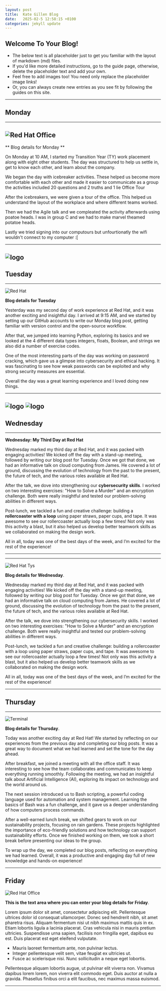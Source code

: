 ```yaml
---
layout: post
title:  Kate Gillen Blog
date:   2025-02-5 12:58:15 +0100
categories: jekyll update
---
```


## Welcome To Your Blog!

* The below text is all placeholder just to get you familiar with the layout of markdown (md) files.
* If you'd like more detailed instructions, go to the guide page, otherwise, delete the placeholder text and add your own.
* Feel free to add images too! You need only replace the placeholder image links!
* Or, you can always create new entries as you see fit by following the guides on this site.

---

## Monday

---


![Red Hat Office](https://ctsgroup.ie/images/made/images/uploads/clients/IMG_0606_960_550_s_c1.JPG "Red Hat Waterford")
---
** Blog details for Monday **

On Monday at 10 AM, I started my Transition Year (TY) work placement along with eight other students. The day was structured to help us settle in, get to know each other, and learn about the company.

We began the day with icebreaker activities. These helped us become more comfortable with each other and made it easier to communicate as a group the activities included 20 questions and 2 truths and 1 lie
Office Tour

After the icebreakers, we were given a tour of the office. This helped us understand the layout of the workplace and where different teams worked.

Then we had the Agile talk and we compleated the activity afterwards using poatoe heads. I was in group C and we had to make marvel theamed potatoe heads.

Lastly we tried signing into our computours but unfourtionatly the wifi wouldn't connect to my computer :[

---

![logo](https://www.exclusive-networks.com/bg/wp-content/uploads/sites/45/2021/09/red-hat-Logo.png)
---


## Tuesday


---


![Red Hat](https://media.licdn.com/dms/image/sync/v2/D4E27AQG0k7J11PhVrA/articleshare-shrink_800/articleshare-shrink_800/0/1715854575117?e=2147483647&v=beta&t=p90eVR4DoE3f_dLfR9lHtLAVEG56CL9iItgiYbWf0yU "Red Hat Waterford")

**Blog details for Tuesday**

Yesterday was my second day of work experience at Red Hat, and it was another exciting and insightful day. I arrived at 9:15 AM, and we started by setting up our GitHub accounts to write our Monday blog post, getting familiar with version control and the open-source workflow. 

After that, we jumped into learning Python, exploring its basics and we looked at the 4 different data types integers, floats, Boolean, and strings we also did a number of exercise codes.

One of the most interesting parts of the day was working on password cracking, which gave us a glimpse into cybersecurity and ethical hacking. It was fascinating to see how weak passwords can be exploited and why strong security measures are essential.

Overall the day was a great learning experience and I loved doing new things.

---
![logo](https://encrypted-tbn0.gstatic.com/images?q=tbn:ANd9GcQYZqZkpMyiN2uSuT7GAf6JSkJ44YsZqoQHdw&s)
![logo](https://miro.medium.com/v2/resize:fit:1125/1*dDNpLKu_oTLzStsDTnkJ-g.png)
---


## Wednesday

---

**Wednesday: My Third Day at Red Hat**

Wednesday marked my third day at Red Hat, and it was packed with engaging activities! We kicked off the day with a stand-up meeting, followed by writing our blog post for Tuesday. Once we got that done, we had an informative talk on cloud computing from James. He covered a lot of ground, discussing the evolution of technology from the past to the present, the future of tech, and the various roles available at Red Hat.

After the talk, we dove into strengthening our **cybersecurity skills**. I worked on two interesting exercises: "How to Solve a Murder" and an encryption challenge. Both were really insightful and tested our problem-solving abilities in different ways.

Post-lunch, we tackled a fun and creative challenge: building a **rollercoaster with a loop** using paper straws, paper cups, and tape. It was awesome to see our rollercoaster actually loop a few times! Not only was this activity a blast, but it also helped us develop better teamwork skills as we collaborated on making the design work.

All in all, today was one of the best days of the week, and I’m excited for the rest of the experience!

---


---


![Red Hat Tys](https://media.licdn.com/dms/image/D4E12AQGU2MRA1t_flw/article-cover_image-shrink_720_1280/0/1669889882460?e=2147483647&v=beta&t=2iisPY76v14iDs2r6ruxcI0rKQ5a51bWC5Ted8bh6Fc "Red Hat TYs")

**Blog details for Wednesday**.

Wednesday marked my third day at Red Hat, and it was packed with engaging activities! We kicked off the day with a stand-up meeting, followed by writing our blog post for Tuesday. Once we got that done, we had an informative talk on cloud computing from James. He covered a lot of ground, discussing the evolution of technology from the past to the present, the future of tech, and the various roles available at Red Hat.

After the talk, we dove into strengthening our cybersecurity skills. I worked on two interesting exercises: "How to Solve a Murder" and an encryption challenge. Both were really insightful and tested our problem-solving abilities in different ways.

Post-lunch, we tackled a fun and creative challenge: building a rollercoaster with a loop using paper straws, paper cups, and tape. It was awesome to see our rollercoaster actually loop a few times! Not only was this activity a blast, but it also helped us develop better teamwork skills as we collaborated on making the design work.

All in all, today was one of the best days of the week, and I’m excited for the rest of the experience!

---


## Thursday


---


![Terminal](https://helpdeskgeek.com/wp-content/pictures/2023/01/preview-media-0-Title-Image.jpg "Terminal")

**Blog details for Thursday**.

Today was another exciting day at Red Hat! We started by reflecting on our experiences from the previous day and completing our blog posts. It was a great way to document what we had learned and set the tone for the day ahead.

After breakfast, we joined a meeting with all the office staff. It was interesting to see how the team collaborates and communicates to keep everything running smoothly. Following the meeting, we had an insightful talk about Artificial Intelligence (AI), exploring its impact on technology and the world around us.

The next session introduced us to Bash scripting, a powerful coding language used for automation and system management. Learning the basics of Bash was a fun challenge, and it gave us a deeper understanding of how computers process commands.

After a well-earned lunch break, we shifted gears to work on our sustainability projects, focusing on rain gardens. These projects highlighted the importance of eco-friendly solutions and how technology can support sustainability efforts. Once we finished working on them, we took a short break before presenting our ideas to the group.

To wrap up the day, we completed our blog posts, reflecting on everything we had learned. Overall, it was a productive and engaging day full of new knowledge and hands-on experience!

---


## Friday

![Red Hat Office](https://github.blog/wp-content/uploads/2023/10/Collaboration-DarkMode-2.png?resize=1200%2C630 "Github")

**This is the text area where you can enter your blog details for Friday**.

Lorem ipsum dolor sit amet, consectetur adipiscing elit. Pellentesque ultrices dolor id consequat ullamcorper. Donec sed hendrerit nibh, sit amet pharetra risus. Aliquam fermentum nisi ut nibh maximus mattis quis in ex. Etiam lobortis ligula a lacinia placerat. Cras vehicula nisi in mauris pretium ultricies. Suspendisse urna sapien, facilisis non fringilla eget, dapibus eu est. Duis placerat est eget eleifend vulputate. 

* Mauris laoreet fermentum ante, non pulvinar lectus. 
* Integer pellentesque velit sem, vitae feugiat ex ultricies ut. 
* Fusce ac scelerisque nisi. Nunc sollicitudin a neque eget lobortis. 

Pellentesque aliquam lobortis augue, ut pulvinar elit viverra non. Vivamus dapibus lorem lorem, non viverra elit commodo eget. Duis auctor at nulla a gravida. Phasellus finibus orci a elit faucibus, nec maximus massa euismod.

---
